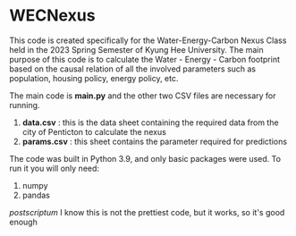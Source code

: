 # WECNexus

This code is created specifically for the Water-Energy-Carbon Nexus Class held in the 2023 Spring Semester of Kyung Hee University.
The main purpose of this code is to calculate the Water - Energy - Carbon footprint based on the causal relation of all the involved parameters such as population, housing policy, energy policy, etc.


The main code is **main.py** and the other two CSV files are necessary for running.
1. **data.csv** : this is the data sheet containing the required data from the city of Penticton to calculate the nexus
2. **params.csv** : this sheet contains the parameter required for predictions

The code was built in Python 3.9, and only basic packages were used. To run it you will only need:
1. numpy
2. pandas





*postscriptum* I know this is not the prettiest code, but it works, so it's good enough
